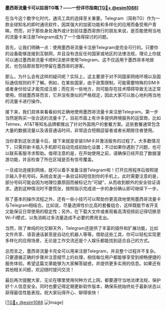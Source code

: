 **墨西哥流量卡可以註冊TG嗎？——一份详尽指南[[TG💪+ @esim1088](https://t.me/s/esim1088)]**

在当今这个数字化时代，通讯工具的选择至关重要。Telegram（简称TG）作为一款全球知名的即时通讯软件，因其强大的加密功能和多样化的应用而备受用户青睐。然而，对于那些身处海外或计划前往墨西哥旅行的朋友来说，是否能使用当地的流量卡来注册Telegram成为了一个值得探讨的问题。

首先，让我们明确一点：使用墨西哥流量卡注册Telegram是完全可行的。只要你的设备能够连接到互联网，并且没有违反任何国家或地区的法律法规，理论上你就可以通过墨西哥流量卡顺利注册并使用Telegram。这不仅适用于墨西哥本地居民，也包括那些暂时停留在墨西哥的游客。

那么，为什么会有这样的疑问呢？实际上，这主要源于对不同国家网络环境以及国际通信规则的不了解。例如，在某些国家，由于政策限制，可能需要特殊的SIM卡或者身份验证才能完成注册；而在另一些地方，则可能存在技术障碍导致无法正常使用。但就墨西哥而言，它并没有类似的严格规定，因此大家可以放心地利用当地的流量卡进行操作。

接下来，我们具体来看看如何正确地使用墨西哥流量卡来注册Telegram。第一步当然是购买一张合适的流量卡了。目前市面上有许多提供跨境服务的运营商，比如Telmex、AT&T等知名品牌都推出了针对外国用户的套餐方案。这些套餐通常包含大量的数据流量以及语音通话时间，非常适合短期逗留者或者长期居住者使用。

当你拿到这张流量卡后，接下来就是安装SIM卡并激活服务的过程了。大多数情况下，只需将新卡插入手机即可自动完成初始化设置；不过如果你遇到了问题，也可以联系客服寻求帮助。值得注意的是，在开始使用之前，请确保已经开启了数据漫游功能，并且检查了所在区域是否有信号覆盖。

一旦成功连接到网络，就可以着手准备注册Telegram啦！打开应用程序后按照提示输入手机号码，系统会发送一条验证码短信到你的手机上。此时需要注意的是，部分号码可能会因为地理位置原因而被标记为“可疑”，从而收到额外的安全验证请求。遇到这种情况时不要慌张，按照指示完成进一步的身份确认即可继续下一步。

除了基本的操作流程之外，还有一些小技巧可以帮助你更高效地使用墨西哥流量卡与Telegram相结合。比如说，尽量选择性价比高的套餐组合，这样既能节省开支又能保证日常使用的稳定性；另外，在下载大文件或者观看高清视频前记得切换至Wi-Fi模式，以免消耗过多流量造成不必要的费用支出。

当然，除了单纯的社交聊天外，Telegram还提供了丰富的插件和扩展功能，比如文件共享、语音通话甚至是自动化机器人等等。借助这些工具，你可以轻松实现更多样化的应用场景，无论是工作交流还是个人娱乐都能找到适合自己的方式。

总而言之，墨西哥流量卡完全可以用来注册Telegram，并且整个过程并不复杂。只要遵循正确的步骤并注意细节上的处理，相信每位用户都能够享受到顺畅便捷的服务体验。希望这篇文章能够为大家解答疑惑，并提供更多实用的信息。如果还有其他相关问题，欢迎随时提问交流！

最后再次提醒大家，无论在哪里使用何种方式上网，都要遵守当地法律法规，保护好个人信息安全。同时也要记得定期更新软件版本，确保系统始终处于最新状态以获得最佳性能表现。祝大家玩得开心、聊得愉快！

[[TG💪+ @esim1088](https://t.me/s/esim1088) ![Image](https://i.postimg.cc/4NQfJmqS/Snipaste-2025-05-13-00-14-12.png)]